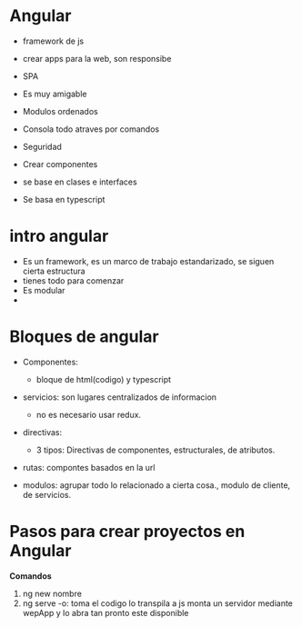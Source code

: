 # Angular 
- framework de js
- crear apps para la web, son responsibe
- SPA

- Es muy amigable
- Modulos ordenados
- Consola todo atraves por comandos
- Seguridad
- Crear componentes
- se base en clases e interfaces
- Se basa en typescript

# intro angular
- Es un framework, es un marco de trabajo estandarizado, se siguen cierta estructura
- tienes todo para comenzar
- Es modular
- 
# Bloques de angular
- Componentes:
    - bloque de html(codigo) y typescript

- servicios: son lugares centralizados de informacion
    - no es necesario usar redux.
- directivas:
    - 3 tipos: Directivas de componentes, estructurales, de atributos.

- rutas: compontes basados en la url
- modulos: agrupar todo lo relacionado a cierta cosa., modulo de cliente, de servicios.

# Pasos para crear proyectos en Angular
**Comandos**
1. ng new nombre
2. ng serve -o: toma el codigo lo transpila a js monta un servidor mediante wepApp y lo abra tan pronto este disponible
